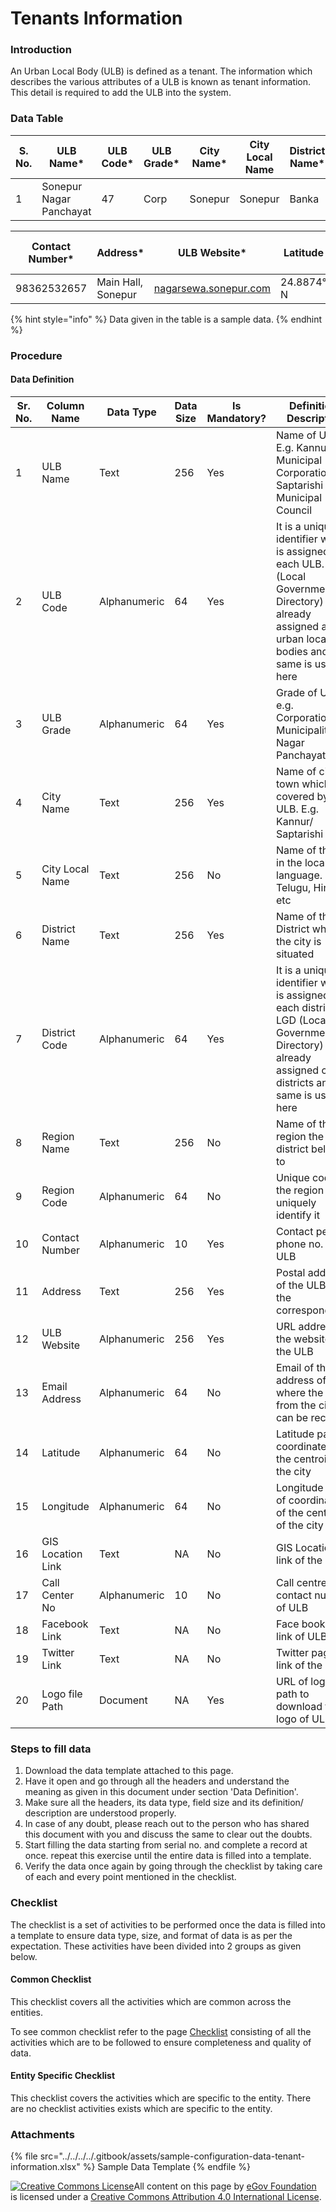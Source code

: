 # Tenants Information

### Introduction

An Urban Local Body (ULB) is defined as a tenant. The information which describes the various attributes of a ULB is known as tenant information. This detail is required to add the ULB into the system.

### Data Table

| S. No. | ULB Name\*              | ULB Code\* | ULB Grade\* | City Name\* | City Local Name | District Name\* | District Code\* | Region Name | Region Code |
| ------ | ----------------------- | ---------- | ----------- | ----------- | --------------- | --------------- | --------------- | ----------- | ----------- |
| 1      | Sonepur Nagar Panchayat | 47         | Corp        | Sonepur     | Sonepur         | Banka           | BN47            | Bihar       | BBD47       |

| Contact Number\* | Address\*          | ULB Website\*                                          | Latitude   | Longitude  | Email Address    | GIS Location Link | Call Center No. | Facebook Link | Twitter Link | Logo file Path\*                                                                  |
| ---------------- | ------------------ | ------------------------------------------------------ | ---------- | ---------- | ---------------- | ----------------- | --------------- | ------------- | ------------ | --------------------------------------------------------------------------------- |
| 98362532657      | Main Hall, Sonepur | [nagarsewa.sonepur.com](http://nagarsewa.sonepur.com/) | 24.8874° N | 86.9198° E | snp@bihar.gov.in |                   |                 |               |              | [Logo](https://drive.google.com/drive/folders/1mDosChmhu-RO6O3Z5FlmSJR\_VWbb8oxR) |

{% hint style="info" %}
Data given in the table is a sample data.
{% endhint %}

### Procedure

#### Data Definition

| Sr. No. | Column Name       | Data Type    | Data Size | Is Mandatory? | Definition/ Description                                                                                                                                            |
| ------- | ----------------- | ------------ | --------- | ------------- | ------------------------------------------------------------------------------------------------------------------------------------------------------------------ |
| 1       | ULB Name          | Text         | 256       | Yes           | Name of ULB. E.g. Kannur Municipal Corporation/ Saptarishi Municipal Council                                                                                       |
| 2       | ULB Code          | Alphanumeric | 64        | Yes           | It is a unique identifier which is assigned to each ULB. LGD (Local Government Directory) has already assigned a code urban local bodies and the same is used here |
| 3       | ULB Grade         | Alphanumeric | 64        | Yes           | Grade of ULB. e.g. Corporation, Municipality, Nagar Panchayat etc                                                                                                  |
| 4       | City Name         | Text         | 256       | Yes           | Name of city/ town which is covered by the ULB. E.g. Kannur/ Saptarishi                                                                                            |
| 5       | City Local Name   | Text         | 256       | No            | Name of the city in the local language. e.g Telugu, Hindi etc                                                                                                      |
| 6       | District Name     | Text         | 256       | Yes           | Name of the District where the city is situated                                                                                                                    |
| 7       | District Code     | Alphanumeric | 64        | Yes           | It is a unique identifier which is assigned to each district. LGD (Local Government Directory) has already assigned code districts and the same is used here       |
| 8       | Region Name       | Text         | 256       | No            | Name of the region the listed district belongs to                                                                                                                  |
| 9       | Region Code       | Alphanumeric | 64        | No            | Unique code of the region to uniquely identify it                                                                                                                  |
| 10      | Contact Number    | Alphanumeric | 10        | Yes           | Contact person phone no. of ULB                                                                                                                                    |
| 11      | Address           | Text         | 256       | Yes           | Postal address of the ULB for the correspondence                                                                                                                   |
| 12      | ULB Website       | Alphanumeric | 256       | Yes           | URL address of the website for the ULB                                                                                                                             |
| 13      | Email Address     | Alphanumeric | 64        | No            | Email of the address of ULB where the email from the citizen can be received                                                                                       |
| 14      | Latitude          | Alphanumeric | 64        | No            | Latitude part of coordinates of the centroid of the city                                                                                                           |
| 15      | Longitude         | Alphanumeric | 64        | No            | Longitude part of coordinates of the centroid of the city                                                                                                          |
| 16      | GIS Location Link | Text         | NA        | No            | GIS Location link of the ULB                                                                                                                                       |
| 17      | Call Center No    | Alphanumeric | 10        | No            | Call centre contact number of ULB                                                                                                                                  |
| 18      | Facebook Link     | Text         | NA        | No            | Face book page link of ULB                                                                                                                                         |
| 19      | Twitter Link      | Text         | NA        | No            | Twitter page link of the ULB                                                                                                                                       |
| 20      | Logo file Path    | Document     | NA        | Yes           | URL of logo file path to download the logo of ULB                                                                                                                  |

### Steps to fill data <a href="#steps-to-fill-data" id="steps-to-fill-data"></a>

1. Download the data template attached to this page.
2. Have it open and go through all the headers and understand the meaning as given in this document under section 'Data Definition'.
3. Make sure all the headers, its data type, field size and its definition/ description are understood properly.
4. In case of any doubt, please reach out to the person who has shared this document with you and discuss the same to clear out the doubts.
5. Start filling the data starting from serial no. and complete a record at once. repeat this exercise until the entire data is filled into a template.
6. Verify the data once again by going through the checklist by taking care of each and every point mentioned in the checklist.

### Checklist

The checklist is a set of activities to be performed once the data is filled into a template to ensure data type, size, and format of data is as per the expectation. These activities have been divided into 2 groups as given below.

#### Common Checklist

This checklist covers all the activities which are common across the entities.

To see common checklist refer to the page [Checklist](../../module-setup/common-config/checklist.md) consisting of all the activities which are to be followed to ensure completeness and quality of data.

#### Entity Specific Checklist

This checklist covers the activities which are specific to the entity. There are no checklist activities exists which are specific to the entity.

### Attachments

{% file src="../../../../.gitbook/assets/sample-configuration-data-tenant-information.xlsx" %}
Sample Data Template
{% endfile %}

[![Creative Commons License](https://i.creativecommons.org/l/by/4.0/80x15.png)](http://creativecommons.org/licenses/by/4.0/)All content on this page by [eGov Foundation ](https://egov.org.in/)is licensed under a [Creative Commons Attribution 4.0 International License](http://creativecommons.org/licenses/by/4.0/).
